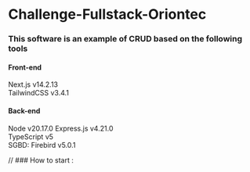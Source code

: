 # Challenge-Fullstack-Oriontec

### This software is an example of CRUD based on the following tools
#### Front-end 
  Next.js v14.2.13 <br/>
  TailwindCSS v3.4.1 
  
#### Back-end 
  Node v20.17.0
  Express.js v4.21.0 <br/>
  TypeScript v5 <br/>
  SGBD:  Firebird v5.0.1

// ### How to start : 
